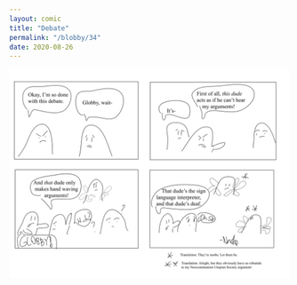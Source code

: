 ```yaml
---
layout: comic
title: "Debate"
permalink: "/blobby/34"
date: 2020-08-26
---
```

<img src="/comicsimages/08-26-20-Debate.svg"/>